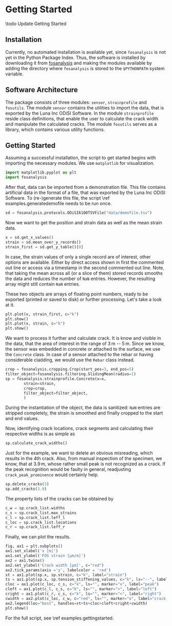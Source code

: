 # Getting Started
\todo Update Getting Started

## Installation
Currently, no automated installation is available yet, since `fosanalysis` is not yet in the Python Package Index.
Thus, the software is installed by downloading it from [fosanalysis](https://gitlab.hrz.tu-chemnitz.de/tud-imb-fos/fosanalysis) and making the modules available by adding the directory where `fosanalysis` is stored to the `$PYTHONPATH` system variable.

## Software Architecture

The package consists of three modules: `sensor`, `strainprofile` and `fosutils`.
The module `sensor` contains the utilities to import the data, that is exported by the Luna Inc ODiSI Software.
In the module `strainprofile` reside class definitions, that enable the user to calculate the crack width and manipulate the calculated cracks.
The module `fosutils` serves as a library, which contains various utility functions.

## Getting Started
Assuming a successful installation, the script to get started begins with importing the necessary modules.
We use `matplotlib` for visualization.

```.py
import matplotlib.pyplot as plt
import fosanalysis
```

After that, data can be imported from a demonstration file.
This file contains artificial data in the format of a file, that was exported by the Luna Inc ODiSI Software.
To (re-)generate this file, the script \ref examples.generatedemofile needs to be run once.

```.py
sd = fosanalysis.protocols.ODiSI6100TSVFile("data/demofile.tsv")
```

Now we want to get the position and strain data as well as the mean strain data.

```.py
x = sd.get_x_values()
strain = sd.mean_over_y_records()
strain_first = sd.get_y_table()[0]
```

In case, the strain values of only a single record are of interest, other options are available.
Either by direct access shown in first the commented out line or access via a timestamp in the second commented out line.
Note, that taking the mean across all (or a slice of them) stored records smooths the data and reduces the number of `NaN` entries.
However, the resulting array might still contain `NaN` entries.


These two objects are arrays of floating point numbers, ready to be exported (printed or saved to disk) or further processing.
Let's take a look at it.

```.py
plt.plot(x, strain_first, c="k")
plt.show()
plt.plot(x, strain, c="k")
plt.show()
```

We want to process it further and calculate crack.
It is know and visible in the data, that the area of interest in the range of 3 m -- 5 m.
Since we know, the sensor was embedded in concrete or attached to the surface, we use the `Concrete` class.
In case of a sensor attached to the rebar or having considerable cladding, we would use the `Rebar` class instead.

```.py
crop = fosanalysis.cropping.Crop(start_pos=3, end_pos=5)
filter_object=fosanalysis.filtering.SlidingMean(radius=1)
sp = fosanalysis.strainprofile.Concrete(x=x,
		strain=strain,
		crop=crop,
		filter_object=filter_object,
		)
```

During the instantiation of the object, the data is sanitized: `NaN` entries are stripped completely, the strain is smoothed and finally cropped to the start and end values.

Now, identifying crack locations, crack segments and calculating their respective widths is as simple as

```.py
sp.calculate_crack_widths()
```

Just for the example, we want to delete an obvious misreading, which results in the 4th crack.
Also, from manual inspection of the specimen, we know, that at 3.9 m, whose rather small peak is not recognized as a crack.
If the peak recognition would be faulty in general, readjusting `crack_peak_prominence` would certainly help.

```.py
sp.delete_cracks(3)
sp.add_cracks(3.9)
```

The property lists of the cracks can be obtained by

```.py
c_w = sp.crack_list.widths
c_s = sp.crack_list.max_strains
c_l = sp.crack_list.leff_l
c_loc = sp.crack_list.locations
c_r = sp.crack_list.leff_r
```

Finally, we can plot the results.

```.py
fig, ax1 = plt.subplots()
ax1.set_xlabel('x [m]')
ax1.set_ylabel('FOS strain [µm/m]')
ax2 = ax1.twinx()
ax2.set_ylabel('Crack width [µm]', c="red")
ax2.tick_params(axis ='y', labelcolor = 'red') 
st = ax1.plot(sp.x, sp.strain, c="k", label="strain")
ts = ax1.plot(sp.x, sp.tension_stiffening_values, c="k", ls="--", label="ts")
cloc = ax1.plot(c_loc, c_s, c="k", ls="", marker="v", label="peak")
cleft = ax1.plot(c_l, c_s, c="k", ls="", marker=">", label="left")
cright = ax1.plot(c_r, c_s, c="k", ls="", marker="<", label="right")
cwidth = ax2.plot(c_loc, c_w, c="red", ls="", marker="o", label="crack width")
ax2.legend(loc="best", handles=st+ts+cloc+cleft+cright+cwidth)
plt.show()
```

For the full script, see \ref examples.gettingstarted.

